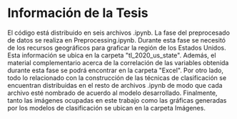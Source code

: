 # Información de la Tesis

El código está distribuido en seis archivos .ipynb. La fase del preprocesado de datos se realiza en Preprocessing.ipynb. Durante esta fase se necesitó de los recursos 
geográficos para graficar la región de los Estados Unidos. Esta información se ubica en la carpeta "tl_2020_us_state". Además, el material complementario acerca de la 
correlación de las variables obtenida durante esta fase se podrá encontrar en la carpeta "Excel". Por otro lado, todo lo relacionado con la construcción de las técnicas de 
clasificación se encuentran distribuidas en el resto de archivos .ipynb de modo que cada archivo esté nombrado de acuerdo al modelo desarrollado. Finalmente, tanto las 
imágenes ocupadas en este trabajo como las gráficas generadas por los modelos de clasificación se ubican en la carpeta Imágenes.
